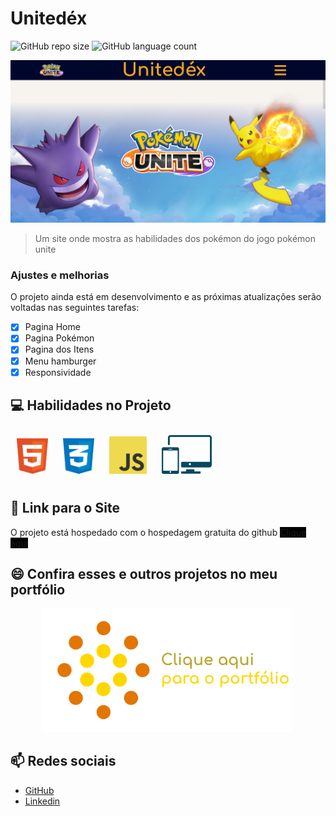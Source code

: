# Unitedéx

![GitHub repo size](https://img.shields.io/github/repo-size/DyegoAnjos/Unitedex?style=for-the-badge)
![GitHub language count](https://img.shields.io/github/languages/count/DyegoAnjos/Unitedex?style=for-the-badge)

<img src="/imgs/readme/unitedex.png" alt="exemplo imagem">

> Um site onde mostra as habilidades dos pokémon do jogo pokémon unite

### Ajustes e melhorias

O projeto ainda está em desenvolvimento e as próximas atualizações serão voltadas nas seguintes tarefas:

- [x] Pagina Home
- [x] Pagina Pokémon
- [x] Pagina dos Itens
- [X] Menu hamburger
- [X] Responsividade

## 💻 Habilidades no Projeto

<img src="/imgs/readme/html.svg" alt="Habilidade Imagem" style="width: 50px; margin:10px;">
<img src="/imgs/readme/css.png" alt="Habilidade Imagem" style="width: 50px; margin:10px;">
<img src="/imgs/readme/js.png" alt="Habilidade Imagem" style="width: 60px; margin:10px;">
<img src="/imgs/readme/responsivo.png" alt="Habilidade Imagem" style="width: 80px; margin:10px;">

## 🚀 Link para o Site

O projeto está hospedado com o hospedagem gratuita do github
<a href="https://dyegoanjos.github.io/Unitedex/" target="_blank" style="background-color: black;">Clique aqui</a>


## 😄 Confira esses e outros projetos no meu portfólio
<a href="https://dyegoanjos.github.io/Portfolio/" target="_blank">
    <img src="/imgs/readme/portfolioImg.png" alt="Habilidade Imagem" style="width: 400px; margin: 0px 50px;">
</a>

## 📫 Redes sociais
- <a href="https://github.com/DyegoAnjos" target="_blank">GitHub</a>
- <a href="https://www.linkedin.com/in/dyego-cordeiro-8491891a3/" target="_blank">Linkedin</a>